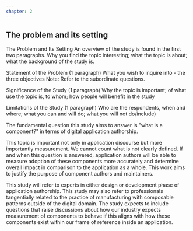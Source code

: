 ```yaml
---
chapter: 2
---
```


## The problem and its setting

The Problem and Its Setting An overview of the study is found in the first two paragraphs. Why you find the topic interesting; what the topic is about; what the background of the study is.

Statement of the Problem (1 paragraph)
What you wish to inquire into - the three objectives Note: Refer to the subordinate questions.

Significance of the Study (1 paragraph)
Why the topic is important; of what use the topic is, to whom; how people will benefit in the study

Limitations of the Study (1 paragraph)
Who are the respondents, when and where; what you can and will do; what you will not do/include)

The fundamental question this study aims to answer is "what is a component?" in terms of digital application authorship.

This topic is important not only in application discourse but more importantly measurement. We cannot count what is not clearly defined. If and when this question is answered, application authors will be able to measure adoption of these components more accurately and determine overall impact in comparison to the application as a whole. This work aims to justify the purpose of component authors and maintainers.

This study will refer to experts in either design or development phase of application authorship. This study may also refer to professionals tangentially related to the practice of manufacturing with composable patterns outside of the digital domain. The study expects to include questions that raise discussions about how our industry expects measurement of components to behave if this aligns with how these components exist within our frame of reference inside an application.
